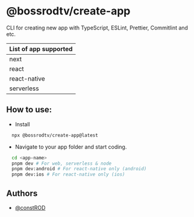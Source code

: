 # @bossrodtv/create-app

CLI for creating new app with TypeScript, ESLint, Prettier, Commitlint and etc.

| List of app supported |
| :-------------------- |
| next                  |
| react                 |
| react-native          |
| serverless            |

## How to use:

- Install

```bash
  npx @bossrodtv/create-app@latest
```

- Navigate to your app folder and start coding.

```bash
  cd <app-name>
  pnpm dev # For web, serverless & node
  pnpm dev:android # For react-native only (android)
  pnpm dev:ios # For react-native only (ios)
```

## Authors

- [@constROD](https://www.github.com/constROD)
